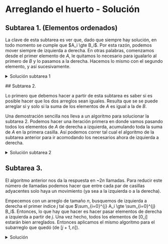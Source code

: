 # Arreglando el huerto - Solución

## Subtarea 1. (Elementos ordenados)

La clave de esta subtarea es ver que, dado que siempre hay solución, en todo momento se cumple que $A_i \gte B_i$. Por esta razón, podemos mover siempre de izquierda a derecha. En otras palabras, comenzamos desde el primer elemento de $A$, le quitamos lo necesario para igualarlo al primero de $B$ y lo pasamos a la derecha. Hacemos lo mismo con el segundo elemento, y así sucesivamente.

<details><summary>Solución subtarea 1</summary>

{{sub1.cpp}}

</details>

## Subtarea 2.

Lo primero que debemos hacer a partir de esta subtarea es saber si es posible hacer que los dos arreglos sean iguales. Resulta que se se puede arreglar si y solo si la suma de los elementos de $A$ es igual a la de $B$.

Una demostración sencilla nos lleva a un algoritmo para solucionar la subtarea 2. Podemos hacer una iteración primera en donde vamos pasando todos los elementos de $A$ de derecha a izquierda, acumulando toda la suma de $A$ en la primera casilla. Así podemos correr tal cual el algoritmo de la subtarea anterior para ir acomodando los necesarios ahora de izquierda a derecha.

<details><summary>Solución subtarea 2</summary>

{{sub2.cpp}}

</details>

## Subtarea 3.

El algoritmo anterior nos da la respuesta en ~$2n$ llamadas. Para reducir este número de llamadas podemos hacer que entre cada par de casillas adyacentes solo haya un movimiento (ya sea a la izquierda o a la derecha).

Empecemos con un arreglo de tamaño $n$, busquemos de izquierda a derecha el primer índice $j$ tal que $\sum_{i=0}^{j} A_i \gte \sum_{i=0}^{j} B_i$. Entonces, lo que hay que hacer es hacer pasar elementos de derecha a izquierda a partir de $j$. Una vez hecho, todos los elementos de $[0, j]$ estarán bien arreglados. Entonces aplicamos el mismo algoritmo para el subarreglo que quedó (de $[j + 1, n]$).

<details><summary>Solución</summary>

{{solution.cpp}}

</details>
